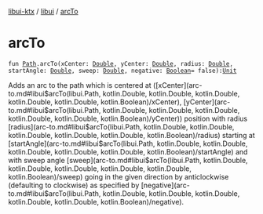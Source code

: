 [libui-ktx](../index.md) / [libui](index.md) / [arcTo](./arc-to.md)

# arcTo

`fun `[`Path`](-path/index.md)`.arcTo(xCenter: `[`Double`](https://kotlinlang.org/api/latest/jvm/stdlib/kotlin/-double/index.html)`, yCenter: `[`Double`](https://kotlinlang.org/api/latest/jvm/stdlib/kotlin/-double/index.html)`, radius: `[`Double`](https://kotlinlang.org/api/latest/jvm/stdlib/kotlin/-double/index.html)`, startAngle: `[`Double`](https://kotlinlang.org/api/latest/jvm/stdlib/kotlin/-double/index.html)`, sweep: `[`Double`](https://kotlinlang.org/api/latest/jvm/stdlib/kotlin/-double/index.html)`, negative: `[`Boolean`](https://kotlinlang.org/api/latest/jvm/stdlib/kotlin/-boolean/index.html)` = false): `[`Unit`](https://kotlinlang.org/api/latest/jvm/stdlib/kotlin/-unit/index.html)

Adds an arc to the path which is centered at ([xCenter](arc-to.md#libui$arcTo(libui.Path, kotlin.Double, kotlin.Double, kotlin.Double, kotlin.Double, kotlin.Double, kotlin.Boolean)/xCenter), [yCenter](arc-to.md#libui$arcTo(libui.Path, kotlin.Double, kotlin.Double, kotlin.Double, kotlin.Double, kotlin.Double, kotlin.Boolean)/yCenter)) position with radius [radius](arc-to.md#libui$arcTo(libui.Path, kotlin.Double, kotlin.Double, kotlin.Double, kotlin.Double, kotlin.Double, kotlin.Boolean)/radius)
starting at [startAngle](arc-to.md#libui$arcTo(libui.Path, kotlin.Double, kotlin.Double, kotlin.Double, kotlin.Double, kotlin.Double, kotlin.Boolean)/startAngle) and with sweep angle [sweep](arc-to.md#libui$arcTo(libui.Path, kotlin.Double, kotlin.Double, kotlin.Double, kotlin.Double, kotlin.Double, kotlin.Boolean)/sweep) going in the given direction by
anticlockwise (defaulting to clockwise) as specified by [negative](arc-to.md#libui$arcTo(libui.Path, kotlin.Double, kotlin.Double, kotlin.Double, kotlin.Double, kotlin.Double, kotlin.Boolean)/negative).

